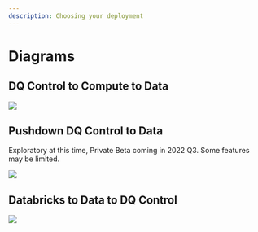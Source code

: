 ```yaml
---
description: Choosing your deployment
---
```


# Diagrams

## DQ Control to Compute to Data

![](../.gitbook/assets/1\_DQ\_Control\_to\_Compute\_to\_Data\_Plane.gif)

## Pushdown DQ Control to Data

Exploratory at this time, Private Beta coming in 2022 Q3. Some features may be limited.

![](../.gitbook/assets/2\_Pushdown\_DQ\_Control\_to\_Data\_Plane.gif)

## Databricks to Data to DQ Control

![](<../.gitbook/assets/3\_DQ\_Compute\_(Databricks)\_to\_Data\_(Delta Lake)\_to\_Control\_Plane.gif>)
